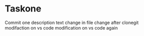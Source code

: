 # Taskone
Commit one description text
change in file
change after clonegit 
modifaction on vs code
modification on vs code again 